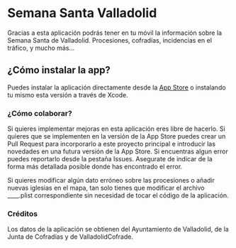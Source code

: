 # Semana Santa Valladolid

Gracias a esta aplicación podrás tener en tu móvil la información sobre la Semana Santa de Valladolid. Procesiones, cofradías, incidencias en el tráfico, y mucho más...

## ¿Cómo instalar la app?

Puedes instalar la aplicación directamente desde la [App Store](https://apps.apple.com/app/semana-santavalladolid/id1303047750) o instalando tu mismo esta versión a través de Xcode.


### ¿Cómo colaborar?

Si quieres implementar mejoras en esta aplicación eres libre de hacerlo. Si quieres que se implementen en la versión de la App Store puedes crear un Pull Request para incorporarlo a este proyecto principal e introducir las novedades en una futura versión de la App Store.
Si encuentras algun error puedes reportarlo desde la pestaña Issues. Asegurate de indicar de la forma más detallada posible donde has encontrado el error.

Si quieres modificar algún dato erróneo sobre las procesiones o añadir nuevas iglesias en el mapa, tan solo tienes que modificar el archivo ____.plist correspondiente sin necesidad de tocar el código de la aplicación.


### Créditos

Los datos de la aplicación se obtienen del Ayuntamiento de Valladolid, de la Junta de Cofradías y de ValladolidCofrade.

